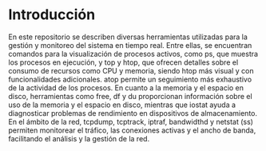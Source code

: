 # Introducción
En este repositorio se describen diversas herramientas utilizadas para la gestión y monitoreo del sistema en tiempo real. Entre ellas, se encuentran comandos para la visualización de procesos activos, como ps, que muestra los procesos en ejecución, y top y htop, que ofrecen detalles sobre el consumo de recursos como CPU y memoria, siendo htop más visual y con funcionalidades adicionales. atop permite un seguimiento más exhaustivo de la actividad de los procesos. En cuanto a la memoria y el espacio en disco, herramientas como free, df y du proporcionan información sobre el uso de la memoria y el espacio en disco, mientras que iostat ayuda a diagnosticar problemas de rendimiento en dispositivos de almacenamiento. En el ámbito de la red, tcpdump, tcptrack, iptraf, bandwidthd y netstat (ss) permiten monitorear el tráfico, las conexiones activas y el ancho de banda, facilitando el análisis y la gestión de la red.
